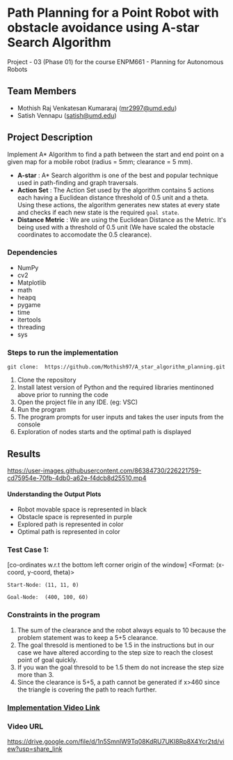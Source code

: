 # Path Planning for a Point Robot with obstacle avoidance using A-star Search Algorithm
Project - 03 (Phase 01) for the course ENPM661 - Planning for Autonomous Robots

## Team Members
- Mothish Raj Venkatesan Kumararaj (mr2997@umd.edu)
- Satish Vennapu (satish@umd.edu)

## Project Description
Implement A* Algorithm to find a path between the start and end point on a given map for a mobile
robot (radius = 5mm; clearance = 5 mm).

* **A-star** : A* Search algorithm is one of the best and popular technique used in path-finding and graph traversals.
* **Action Set** : The Action Set used by the algorithm contains 5 actions each having a Euclidean distance threshold of 0.5 unit and a theta. Using these actions, the algorithm generates new states at every state and checks if each new state is the required `goal state`.
* **Distance Metric** : We are using the Euclidean Distance as the Metric. It's being used with a threshold of 0.5 unit (We have scaled the obstacle coordinates to accomodate the 0.5 clearance).



### Dependencies

* NumPy
* cv2
* Matplotlib
* math
* heapq
* pygame
* time
* itertools
* threading
* sys




### Steps to run the implementation
```
git clone:  https://github.com/Mothish97/A_star_algorithm_planning.git
```
1. Clone the repository
2. Install latest version of Python and the required libraries mentinoned above prior to running the code
3. Open the project file in any IDE. (eg: VSC)
4. Run the program
5. The program prompts for user inputs and takes the user inputs from the console
6. Exploration of nodes starts and the optimal path is displayed

## Results



https://user-images.githubusercontent.com/86384730/226221759-cd75954e-70fb-4db0-a62e-f4dcb8d25510.mp4


#### Understanding the Output Plots

- Robot movable space is represented in black
- Obstacle space is represented in purple
- Explored path is represented in color
- Optimal path is represented in color

### Test Case 1: 
  [co-ordinates w.r.t the bottom left corner origin of the window] 
	<Format: (x-coord, y-coord, theta)> 
	
	Start-Node: (11, 11, 0)

	Goal-Node:  (400, 100, 60)

### Constraints in the program
1. The sum of the clearance and the robot always equals to 10 because the problem statement was to keep a 5+5 clearance. 
2. The goal thresold is mentioned to be 1.5 in the instructions but in our case we have altered according to the step size to reach the closest point of goal quickly. 
3. If you wan the goal thresold to be 1.5 them do not increase the step size more than 3.
4. Since the clearance is 5+5, a path cannot be generated if x>460 since the triangle is covering the path to reach further.



### [Implementation Video Link](https://drive.google.com/file/d/1n5SmnlW9Tq08KdRU7UKI8Rp8X4Ycr2td/view?usp=share_link)
### Video URL
https://drive.google.com/file/d/1n5SmnlW9Tq08KdRU7UKI8Rp8X4Ycr2td/view?usp=share_link
